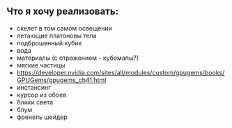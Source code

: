 ## Что я хочу реализовать: 
- скелет в том самом освещении
- летающие платоновы тела
- подброшенный кубик
- вода
- материалы (с отражением - кубомапы?)
- мягкие частицы
- https://developer.nvidia.com/sites/all/modules/custom/gpugems/books/GPUGems/gpugems_ch41.html
- инстансинг
- курсор из обоев
- блики света
- блум
- френель шейдер